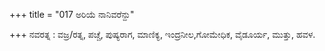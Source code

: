 +++
title = "017 ಅರಿಯೆ ನಾನಿವರೆನ್ದು"

+++
ನವರತ್ನ : ವಜ್ರ/ರತ್ನ, ಪಚ್ಚೆ, ಪುಷ್ಯರಾಗ, ಮಾಣಿಕ್ಯ, ಇಂದ್ರನೀಲ,ಗೋಮೇಧಿಕ, ವೈಡೂರ್ಯ, ಮುತ್ತು, ಹವಳ.